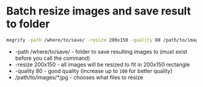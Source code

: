 # Batch resize images and save result to folder

```bash
mogrify -path /where/to/save/ -resize 200x150 -quality 80 /path/to/images/*.jpg
```

- -path /where/to/save/ - folder to save resulting images to (must exist before you call the command)
- -resize 200x150 - all images will be resized to fit in 200x150 rectangle
- -quality 80 - good quality (increase up to ```100``` for better quality)
- /path/to/images/*.jpg - chooses what files to resize
